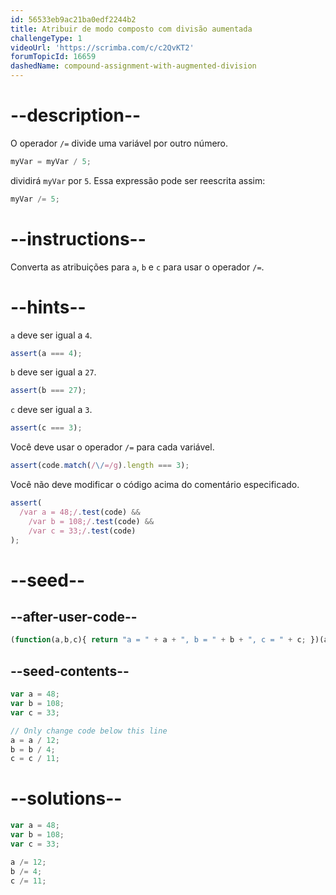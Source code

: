 ```yaml
---
id: 56533eb9ac21ba0edf2244b2
title: Atribuir de modo composto com divisão aumentada
challengeType: 1
videoUrl: 'https://scrimba.com/c/c2QvKT2'
forumTopicId: 16659
dashedName: compound-assignment-with-augmented-division
---
```


# --description--

O operador `/=` divide uma variável por outro número.

```js
myVar = myVar / 5;
```

dividirá `myVar` por `5`. Essa expressão pode ser reescrita assim:

```js
myVar /= 5;
```

# --instructions--

Converta as atribuições para `a`, `b` e `c` para usar o operador `/=`.

# --hints--

`a` deve ser igual a `4`.

```js
assert(a === 4);
```

`b` deve ser igual a `27`.

```js
assert(b === 27);
```

`c` deve ser igual a `3`.

```js
assert(c === 3);
```

Você deve usar o operador `/=` para cada variável.

```js
assert(code.match(/\/=/g).length === 3);
```

Você não deve modificar o código acima do comentário especificado.

```js
assert(
  /var a = 48;/.test(code) &&
    /var b = 108;/.test(code) &&
    /var c = 33;/.test(code)
);
```

# --seed--

## --after-user-code--

```js
(function(a,b,c){ return "a = " + a + ", b = " + b + ", c = " + c; })(a,b,c);
```

## --seed-contents--

```js
var a = 48;
var b = 108;
var c = 33;

// Only change code below this line
a = a / 12;
b = b / 4;
c = c / 11;
```

# --solutions--

```js
var a = 48;
var b = 108;
var c = 33;

a /= 12;
b /= 4;
c /= 11;
```
